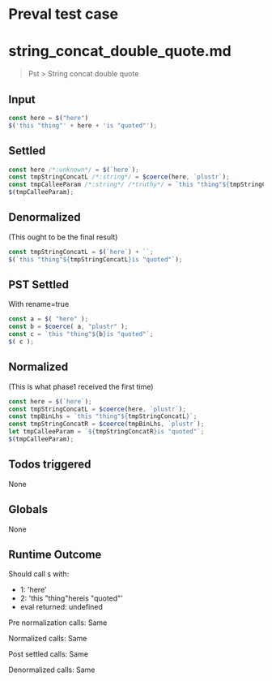# Preval test case

# string_concat_double_quote.md

> Pst > String concat double quote

## Input

`````js filename=intro
const here = $("here")
$('this "thing"' + here + 'is "quoted"');
`````


## Settled


`````js filename=intro
const here /*:unknown*/ = $(`here`);
const tmpStringConcatL /*:string*/ = $coerce(here, `plustr`);
const tmpCalleeParam /*:string*/ /*truthy*/ = `this "thing"${tmpStringConcatL}is "quoted"`;
$(tmpCalleeParam);
`````


## Denormalized
(This ought to be the final result)

`````js filename=intro
const tmpStringConcatL = $(`here`) + ``;
$(`this "thing"${tmpStringConcatL}is "quoted"`);
`````


## PST Settled
With rename=true

`````js filename=intro
const a = $( "here" );
const b = $coerce( a, "plustr" );
const c = `this "thing"${b}is "quoted"`;
$( c );
`````


## Normalized
(This is what phase1 received the first time)

`````js filename=intro
const here = $(`here`);
const tmpStringConcatL = $coerce(here, `plustr`);
const tmpBinLhs = `this "thing"${tmpStringConcatL}`;
const tmpStringConcatR = $coerce(tmpBinLhs, `plustr`);
let tmpCalleeParam = `${tmpStringConcatR}is "quoted"`;
$(tmpCalleeParam);
`````


## Todos triggered


None


## Globals


None


## Runtime Outcome


Should call `$` with:
 - 1: 'here'
 - 2: 'this "thing"hereis "quoted"'
 - eval returned: undefined

Pre normalization calls: Same

Normalized calls: Same

Post settled calls: Same

Denormalized calls: Same
